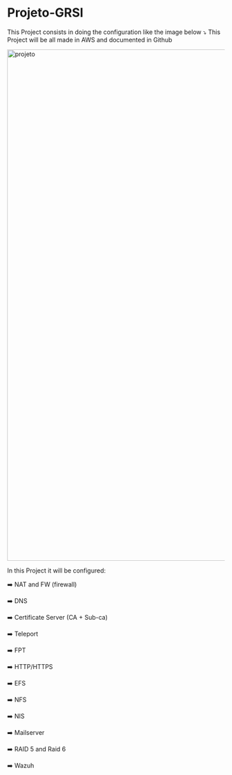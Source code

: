 # Projeto-GRSI

This Project consists in doing the configuration like the image below ⤵️ This Project will be all made in AWS and documented in Github

<img width="1180" alt="projeto" src="https://user-images.githubusercontent.com/96176081/153316410-959c03b2-0ad1-435f-aaca-c0538e85da75.png"> 








In this Project it will be configured:

➡️ NAT and FW (firewall)

➡️ DNS

➡️ Certificate Server (CA + Sub-ca)

➡️ Teleport

➡️ FPT

➡️ HTTP/HTTPS

➡️ EFS

➡️ NFS

➡️ NIS

➡️ Mailserver

➡️ RAID 5 and Raid 6

➡️ Wazuh
